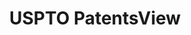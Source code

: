 ---
layout: default
bigquery: https://console.cloud.google.com/bigquery?p=patents-public-data&d=patentsview&page=dataset
citation: Attribution should be given to PatentsView for use, distribution, or derivative
  works.
code: https://github.com/CSSIP-AIR/PatentsView-Code-Snippets/
contributors: USPTO
cost: None
description: 'PatentsView includes US patent data including raw data (summaries, applications,
  pregrant applications), disambugations of inventors and assignees, and inventor
  gender estimates.  Also foreign priority data, # of figures and sheets, and government
  interest statements.'
documentation: https://patentsview.org/query/builder-faqs
last_edit: Mon, 04 Apr 2022 19:02:57 GMT
location: https://patentsview.org/
maintained_by: USPTO
record_creation_timestamp: 12/2/2020 17:20:46
schema_fields: '[''disamb_inventor_id_20170307'', ''disamb_inventor_id_20191231'',
  ''disamb_inventor_id_20200630'', ''disamb_assignee_id_20191231'', ''application_id'',
  ''subclass'', ''latin_name'', ''disamb_inventor_id_20200331'', ''subclass_id'',
  ''disamb_inventor_id_20190312'', ''disamb_inventor_id_20180528'', ''rule_47'', ''designation'',
  ''num_sheets'', ''term_disclaimer'', ''reldocno'', ''subsection_id'', ''term_grant'',
  ''id'', ''doctype'', ''disamb_inventor_id_20200929'', ''filename'', ''name_first'',
  ''lname'', ''country_transformed'', ''ipc_version_indicator'', ''rawinventor_id'',
  ''state_fips'', ''abstract'', ''male'', ''symbol_position'', ''series_code'', ''disamb_assignee_id_20191008'',
  ''term_extension'', ''lapse_of_patent'', ''classification_level'', ''lawyer_id'',
  ''withdrawn'', ''subgroup'', ''rawlocation_id'', ''gi_statement'', ''disamb_inventor_id_20171226'',
  ''applicant_type'', ''text'', ''role'', ''type'', ''group'', ''level_three'', ''f102_date'',
  ''disamb_assignee_id_20200929'', ''citation_id'', ''action_date'', ''rawassignee_id'',
  ''latitude'', ''number'', ''disamb_inventor_id_20171003'', ''disamb_assignee_id_20190312'',
  ''subgroup_id'', ''disamb_inventor_id_20190820'', ''relkind'', ''fname'', ''deceased'',
  ''num_figures'', ''num'', ''sequence'', ''length'', ''subcategory_id'', ''num_claims'',
  ''disamb_assignee_id_20200630'', ''inventor_id'', ''disamb_inventor_id_20201229'',
  ''field_title'', ''section_id'', ''name'', ''male_flag'', ''ipc_class'', ''patent_id'',
  ''classification_status'', ''name_last'', ''kind'', ''doc_type'', ''city'', ''category_id'',
  ''uuid'', ''county'', ''rel_id'', ''variety'', ''disamb_assignee_id_20181127'',
  ''classification_data_source'', ''location_id'', ''title'', ''dependent'', ''organization_id'',
  ''state'', ''category'', ''classification_value'', ''status'', ''disamb_inventor_id_20191008'',
  ''longitude'', ''f371_date'', ''exemplary'', ''disamb_assignee_id_20190820'', ''disamb_inventor_id_20181127'',
  ''group_id'', ''_371_date'', ''mainclass_id'', ''disclaimer_date'', ''date'', ''_102_date'',
  ''disamb_inventor_id_20170808'', ''level_two'', ''main_group'', ''assignee_id'',
  ''disamb_assignee_id_20200331'', ''section'', ''publication_number'', ''latlong'',
  ''county_fips'', ''contract_award_number'', ''country'', ''organization'', ''field_id'',
  ''sector_title'', ''level_one'', ''attribution_status'']'
shortname: patentsview
tags:
- disambiguation
- United States
- gender
terms_of_use: Creative Commons Attribution 4.0 International License.
timeframe: 1963-1999
title: USPTO PatentsView
uuid: cf1780b1-e265-4e49-8d1d-83b9cfe0fd9a
---